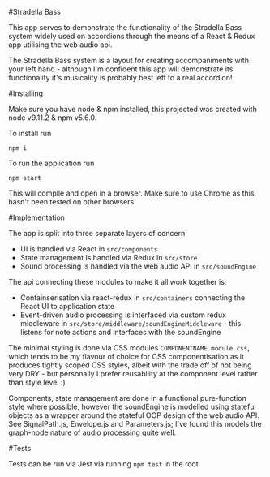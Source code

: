 #Stradella Bass

This app serves to demonstrate the functionality of the Stradella Bass system widely used on accordions through the means of a React & Redux app utilising the web audio api.

The Stradella Bass system is a layout for creating accompaniments with your left hand - although I'm confident this app will demonstrate its functionality it's musicality is probably best left to a real accordion!

#Installing

Make sure you have node & npm installed, this projected was created with node v9.11.2 & npm v5.6.0.

To install run

`npm i`

To run the application run

`npm start`

This will compile and open in a browser. Make sure to use Chrome as this hasn't been tested on other browsers!

#Implementation

The app is split into three separate layers of concern

-   UI is handled via React in `src/components`
-   State management is handled via Redux in `src/store`
-   Sound processing is handled via the web audio API in `src/soundEngine`

The api connecting these modules to make it all work together is:

-   Containserisation via react-redux in `src/containers` connecting the React UI to application state
-   Event-driven audio processing is interfaced via custom redux middleware in `src/store/middleware/soundEngineMiddleware` - this listens for note actions and interfaces with the soundEngine

The minimal styling is done via CSS modules `COMPONENTNAME.module.css`, which tends to be my flavour of choice for CSS componentisation as it produces tightly scoped CSS styles, albeit with the trade off of not being very DRY - but personally I prefer reusability at the component level rather than style level :)

Components, state management are done in a functional pure-function style where possible, however the soundEngine is modelled using stateful objects as a wrapper around the stateful OOP design of the web audio API. See SignalPath.js, Envelope.js and Parameters.js; I've found this models the graph-node nature of audio processing quite well.

#Tests

Tests can be run via Jest via running `npm test` in the root.
